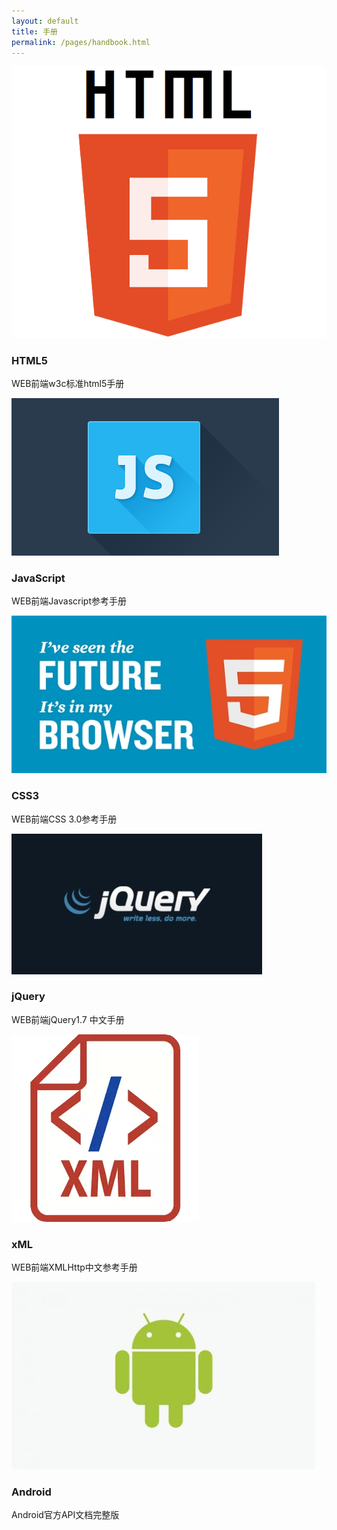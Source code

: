 ```yaml
---
layout: default
title: 手册
permalink: /pages/handbook.html
---
```

<div class="home">
<div class="demo">
  <div class="box">
    <div class="he_border1"> <img class="he_border1_img" src="/assets/img/HTML.png" alt="Image 01">
      <div class="he_border1_caption">
        <h3 class="he_border1_caption_h">HTML5</h3>
        <p class="he_border1_caption_p">WEB前端w3c标准html5手册</p>
        <a class="he_border1_caption_a" href="/assets/doc/w3c标准html5手册.chm"></a> </div>
    </div>
  </div>
  <div class="box">
    <div class="he_border2"> <img class="he_border2_img" src="/assets/img/JavaScript.png" alt="Image 01">
      <div class="he_border2_caption">
        <h3 class="he_border2_caption_h">JavaScript</h3>
        <p class="he_border2_caption_p">WEB前端Javascript参考手册</p>
        <a class="he_border2_caption_a" href="/assets/doc/Javascript参考手册.chm"></a> </div>
    </div>
  </div>
  <div class="box">
    <div class="he_ZoomInImg"> <img class="he_ZoomInImg_img" src="/assets/img/CSS.png" alt="Image 01">
      <div class="he_ZoomInImg_caption">
        <h3 class="he_ZoomInImg_caption_h">CSS3</h3>
        <p class="he_ZoomInImg_caption_p">WEB前端CSS 3.0参考手册</p>
        <a class="he_ZoomInImg_caption_a" href="/assets/doc/CSS 3.0参考手册.chm"></a> </div>
    </div>
  </div>
  <div class="box">
    <div class="he_ZoomOutImg"> <img class="he_ZoomOutImg_img" src="/assets/img/jQruey.jpg" alt="Image 01">
      <div class="he_ZoomOutImg_caption">
        <h3 class="he_ZoomOutImg_caption_h">jQuery</h3>
        <p class="he_ZoomOutImg_caption_p">WEB前端jQuery1.7 中文手册</p>
        <a class="he_ZoomOutImg_caption_a" href="/assets/doc/jQuery1.7 中文手册.chm"></a> </div>
    </div>
  </div>
  <div class="box">
    <div class="he_slideCaptionDown"> <img class="he_slideCaptionDown_img" src="/assets/img/xml.png" alt="Image 01">
      <div class="he_slideCaptionDown_caption">
        <h3 class="he_slideCaptionDown_caption_h">xML</h3>
        <p class="he_slideCaptionDown_caption_p">WEB前端XMLHttp中文参考手册</p>
        <a class="he_slideCaptionDown_caption_a" href="/assets/doc/XMLHttp中文参考手册.chm"></a> </div>
    </div>
  </div>
  <div class="box">
    <div class="he_slideAllDown"> <img class="he_slideAllDown_img" src="/assets/img/Android.png" alt="Image 01">
      <div class="he_slideAllDown_caption">
        <h3 class="he_slideAllDown_caption_h">Android</h3>
        <p class="he_slideAllDown_caption_p">Android官方API文档完整版</p>
        <a class="he_slideAllDown_caption_a" href="/assets/doc/android.chm"></a> </div>
    </div>
  </div>
  <div class="clear"></div>
</div>
</div>